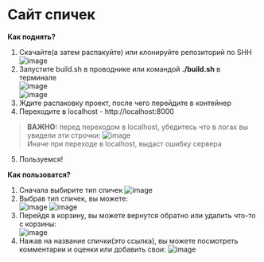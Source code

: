 # Сайт спичек

**Как поднять?**
1. Скачайте(а затем распакуйте) или клонируйте репозиторий по SHH  
![image](https://github.com/user-attachments/assets/830520e0-1660-4cbc-9118-f37ca52ed8aa)
2. Запустите build.sh в проводнике или командой **./build.sh** в терминале  
![image](https://github.com/user-attachments/assets/99abd165-198b-4c40-98ed-9793096a3693)  
![image](https://github.com/user-attachments/assets/74fcaa6f-8474-4598-925b-628cdea62fa3)
3. Ждите распаковку проект, после чего перейдите в контейнер
4. Переходите в localhost - http://localhost:8000
> **ВАЖНО:** перед переходом в localhost, убедитесь что в логах вы увидели эти строчки:
![image](https://github.com/user-attachments/assets/45582609-44dc-4d86-885a-205d14980fc6)  
> Иначе при переходе в localhost, выдаст ошибку сервера
5. Пользуемся!

**Как пользоватся?**
1. Сначала выбирите тип спичек
![image](https://github.com/user-attachments/assets/2d8082bf-a3ad-4fb9-a028-1a0aeaa878d9)
2. Выбрав тип спичек, вы можете:  
![image](https://github.com/user-attachments/assets/9f21e2b3-9d79-40a4-8090-12360af1d472)
![image](https://github.com/user-attachments/assets/d1816b5d-c674-490a-9d08-ec3d38774731)
3. Перейдя в корзину, вы можете вернутся обратно или удалить что-то с корзины:  
![image](https://github.com/user-attachments/assets/1c4fe5b0-e483-4e2e-8a31-d33b706014b2)
4. Нажав на название спички(это ссылка), вы можете посмотреть комментарии и оценки или добавить свои:
![image](https://github.com/user-attachments/assets/541a40ac-1af6-41c4-b106-5fe6b37c8dc9)
